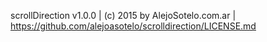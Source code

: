 scrollDirection v1.0.0 | (c) 2015 by AlejoSotelo.com.ar | https://github.com/alejoasotelo/scrolldirection/LICENSE.md